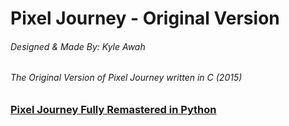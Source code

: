 # Pixel Journey - Original Version
###### Designed & Made By: Kyle Awah
###### The Original Version of Pixel Journey written in C (2015)

### [Pixel Journey Fully Remastered in Python](http://google.com)
